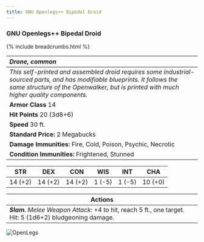 ```yaml
---
title: GNU Openlegs++ Bipedal Droid
---
```


### GNU Openlegs++ Bipedal Droid
{% include breadcrumbs.html %}


| _Drone, common_ | 
|:-------------|
| _This self-printed and assembled droid requires some industrial-sourced parts, and has modifiable blueprints.  It follows the same structure of the Openwalker, but is printed with much higher quality components._ | 
| **Armor Class**  14 |
| **Hit Points**  20 (3d8+6) |
| **Speed** 30 ft.|
| **Standard Price:** 2 Megabucks |
| **Damage Immunities:** Fire, Cold, Poison, Psychic, Necrotic |
| **Condition Immunities:** Frightened, Stunned |

<table class="abilities">
  <thead><tr><th>STR</th><th>DEX</th><th>CON</th><th>WIS</th><th>INT</th> <th>CHA</th>
    </tr>
  </thead>
  <tbody>
    <tr>
      <td>14 (+2)</td>
      <td>14 (+2)</td>
      <td>14 (+2)</td>
      <td>1 (-5)</td>
      <td>1 (-5)</td>
      <td>10 (+0)</td>
    </tr>
  </tbody>
</table>

| **Actions** |
|---|
| ***Slam.*** *Melee Weapon Attack:* +4 to hit, reach 5 ft., one target. Hit: 5 (1d6+2) bludgeoning damage. |

![OpenLegs](./../images/OpenLegs.jpg)